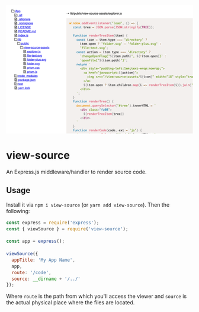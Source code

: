 ![view-source](./view-source.png)

# view-source

An Express.js middleware/handler to render source code.

## Usage

Install it via `npm i view-source` (or `yarn add view-source`). Then the following:

```js
const express = require('express');
const { viewSource } = require('view-source');

const app = express();

viewSource({
  appTitle: 'My App Name',
  app,
  route: '/code',
  source: __dirname + '/../'
});
```

Where `route` is the path from which you'll access the viewer and `source` is the actual physical place where the files are located.
